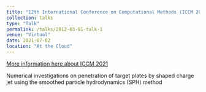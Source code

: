 ```yaml
---
title: "12th International Conference on Computational Methods (ICCM 2021)"
collection: talks
type: "Talk"
permalink: /talks/2012-03-01-talk-1
venue: "Virtual"
date: 2021-07-02
location: "At the Cloud"
---
```

[More information here about ICCM 2021](https://www.sci-en-tech.com/ICCM/index.php/ICCM2021/ICCM2021)

Numerical investigations on penetration of target plates by shaped charge jet using the smoothed particle hydrodynamics (SPH) method
